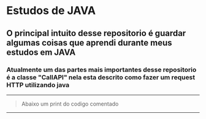 # Estudos de JAVA

## O principal intuito desse repositorio é guardar algumas coisas que aprendi durante meus estudos em JAVA

### Atualmente um das partes mais importantes desse repositorio é a classe "CallAPI" nela esta descrito como fazer um request HTTP utilizando java
---
> Abaixo um print do codigo comentado
---

